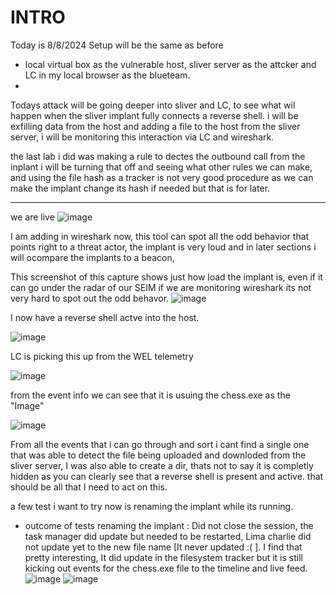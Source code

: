 # INTRO

Today is 8/8/2024 
Setup will be the same as before
- local virtual box as the vulnerable host, sliver server  as the attcker and LC in my local browser as the blueteam.
- 

Todays attack will be going deeper into sliver and LC, to see what wil happen when the sliver implant fully connects a reverse shell.
i will be exfilling data from the host and adding a file to the host from the sliver server, i will be monitoring this interaction via LC and wireshark. 


the last lab i did was making a rule to dectes the outbound call from the inplant i will be turning that off and seeing what other rules we can make, and using the file hash as a tracker is not very good procedure as we can make the implant change its hash if needed but that is for later. 

_____________________________________________
we are live 
![image](https://github.com/user-attachments/assets/37fb115d-80bb-4038-bd38-740a144409cb)

I am adding in wireshark now, this tool can spot all the odd behavior that points right to a threat actor, the implant is very loud and in later sections i will ocompare the implants to a beacon,

This screenshot of this capture shows just how load the implant is, even if it can go under the radar of our SEIM if we are monitoring wireshark its not very hard to spot out the odd behavor. 
![image](https://github.com/user-attachments/assets/0645387f-ce2a-448d-9129-1efa62df2cd5)

I now have a reverse shell actve into the host.

![image](https://github.com/user-attachments/assets/e5397541-9941-40ee-ab46-d90a73f353c1)

LC is picking this up from the WEL telemetry 

![image](https://github.com/user-attachments/assets/87e63007-ccb0-4b47-9d4b-55b39b42b651)

from the event info we can see that it is usuing the chess.exe as the "Image"

![image](https://github.com/user-attachments/assets/1a63625a-0f8f-4c6a-9674-8598f667131f)

From all the events that i can go through and sort i cant find a single one that was able to detect the file being uploaded and downloded from the sliver server, I was also able to create a dir, thats not to say it is completly hidden as you can clearly see that a reverse shell is present and active. that should be all that I need to act on this.


a few test i want to try now is renaming the implant while its running. 
 - outcome of tests
renaming the implant : Did not close the session, the task manager did update but needed to be restarted, Lima charlie did not update yet to the new file name [It never updated :( ]. I find that pretty interesting, It did update in the filesystem tracker but it is still kicking out events for the chess.exe file to the timeline and live feed. 
![image](https://github.com/user-attachments/assets/dd8ec9d7-1634-432d-a842-b0729545c01c)
![image](https://github.com/user-attachments/assets/521b2f45-4d9b-4cf6-a688-3fc02bb66320)







